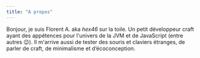 ```yaml
---
title: "A propos"
---
```


Bonjour, je suis Florent A. aka <i>hex46</i> sur la toile. Un petit développeur
craft ayant des appétences pour l'univers de la JVM et de JavaScript (entre
autres 😉). Il m'arrive aussi de tester des souris et claviers étranges, de
parler de craft, de minimalisme et d’écoconception.

